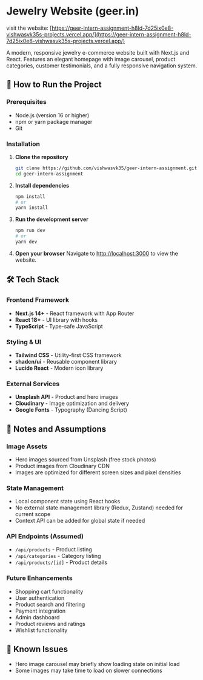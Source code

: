 # Jewelry Website (geer.in)

visit the website: [https://geer-intern-assignment-h8ld-7d25ix0e8-vishwasvk35s-projects.vercel.app/](https://geer-intern-assignment-h8ld-7d25ix0e8-vishwasvk35s-projects.vercel.app/)

A modern, responsive jewelry e-commerce website built with Next.js and React. Features an elegant homepage with image carousel, product categories, customer testimonials, and a fully responsive navigation system.

## 🚀 How to Run the Project

### Prerequisites
- Node.js (version 16 or higher)
- npm or yarn package manager
- Git

### Installation

1. **Clone the repository**
   ```bash
   git clone https://github.com/vishwasvk35/geer-intern-assignment.git
   cd geer-intern-assignment
   ```

2. **Install dependencies**
   ```bash
   npm install
   # or
   yarn install
   ```

3. **Run the development server**
   ```bash
   npm run dev
   # or
   yarn dev
   ```

4. **Open your browser**
   Navigate to [http://localhost:3000](http://localhost:3000) to view the website.

## 🛠️ Tech Stack

### Frontend Framework
- **Next.js 14+** - React framework with App Router
- **React 18+** - UI library with hooks
- **TypeScript** - Type-safe JavaScript

### Styling & UI
- **Tailwind CSS** - Utility-first CSS framework
- **shadcn/ui** - Reusable component library
- **Lucide React** - Modern icon library

### External Services
- **Unsplash API** - Product and hero images
- **Cloudinary** - Image optimization and delivery
- **Google Fonts** - Typography (Dancing Script)

## 📝 Notes and Assumptions

### Image Assets
- Hero images sourced from Unsplash (free stock photos)
- Product images from Cloudinary CDN
- Images are optimized for different screen sizes and pixel densities

### State Management
- Local component state using React hooks
- No external state management library (Redux, Zustand) needed for current scope
- Context API can be added for global state if needed

### API Endpoints (Assumed)
- `/api/products` - Product listing
- `/api/categories` - Category listing
- `/api/products/[id]` - Product details

### Future Enhancements
- Shopping cart functionality
- User authentication
- Product search and filtering
- Payment integration
- Admin dashboard
- Product reviews and ratings
- Wishlist functionality

## 🐛 Known Issues

- Hero image carousel may briefly show loading state on initial load
- Some images may take time to load on slower connections
